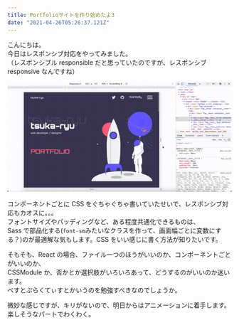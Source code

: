 ```yaml
---
title: Portfolioサイトを作り始めたよ3
date: "2021-04-26T05:26:37.121Z"
---
```


こんにちは。  
今日はレスポンシブ対応をやってみました。  
（レスポンシブル responsible だと思っていたのですが、レスポンシブ responsive なんですね）

![output](./output.gif)

コンポーネントごとに CSS をぐちゃぐちゃ書いていたせいで、レスポンシブ対応もカオスに。。。  
フォントサイズやパッディングなど、ある程度共通化できるものは、  
Sass で部品化する(`font-sm`みたいなクラスを作って、画面幅ごとに変数にする？)のが最適解な気もします。CSS をいい感じに書く方法が知りたいです。

そもそも、React の場合、ファイル一つのほうがいいのか、コンポーネントごとがいいのか、  
CSSModule か、否かとか選択肢がいろいろあって、どうするのがいいのか迷います。  
べすとぷらくてぃすとかいうのを勉強すべきなのでしょうか。

微妙な感じですが、キリがないので、明日からはアニメーションに着手します。  
楽しそうなパートでわくわく。
